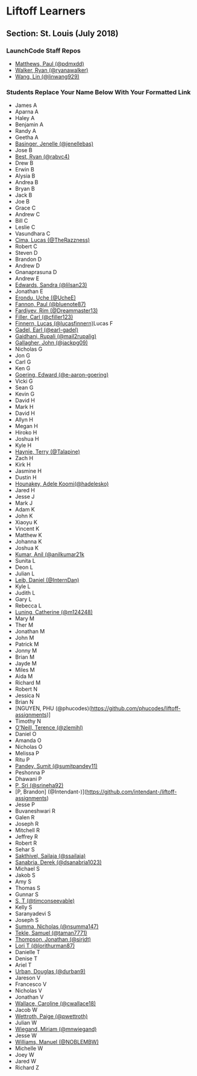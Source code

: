# Liftoff Learners

## Section: St. Louis (July 2018)

### LaunchCode Staff Repos

- [Matthews, Paul (@pdmxdd)](https://www.github.com/pdmxdd/liftoff-assignments)
- [Walker, Ryan (@ryanawalker)](https://www.github.com/ryanawalker/liftoff-assignments)
- [Wang, Lin (@linwang929)](https://www.github.com/linwang929/liftoff-assignments)

### Students Replace Your Name Below With Your Formatted Link

- James A
- Aparna A
- Haley A
- Benjamin A
- Randy A
- Geetha A
- [Basinger, Jenelle (@jenellebas)](https://www.github.com/Jenellebas/liftoff-assignments)
- Jose B
- [Best, Ryan (@rabvc4)](https://www.github.com/Rabvc4/liftoff-assignments)
- Drew B
- Erwin B
- Alysia B
- Andrea B
- Bryan B
- Jack B
- Joe B
- Grace C
- Andrew C
- Bill C
- Leslie C
- Vasundhara C
- [Cima, Lucas (@TheRazzness)](https://github.com/TheRazzness/liftoff-assignments)
- Robert C
- Steven D
- Brandon D
- Andrew D
- Gnanaprasuna D
- Andrew E
- [Edwards, Sandra (@lilsan23)](https://github.com/lilsan23/liftoff-assignments.git)
- Jonathan E
- [Erondu, Uche (@UcheE)](https://github.com/UcheE/liftoff-assignments)
- [Fannon, Paul (@bluenote87)](https://github.com/bluenote87/liftoff-assignments)
- [Fardiyev, Rim (@Dreammaster13)](https://github.com/Dreammaster13/liftoff-assignments.git)
- [Filler, Carl (@cfiller123)](https://github.com/cfiller123/liftoff-assignments)
- [Finnern, Lucas (@lucasfinnern)](https://github.com/lucasfinnern/liftoff-assignments)Lucas F
- [Gadel, Earl (@earl-gadel)](https://github.com/earl-gadel/liftoff-assignments)
- [Gaidhani, Rupali (@mail2rupalig)](https://github.com/mail2rupalig/liftoff-assignments)
- [Gallagher, John (@jackpg09)](https://github.com/jackpg09/liftoff-assignments.git)
- Nicholas G
- Jon G
- Carl G
- Ken G
- [Goering, Edward (@e-aaron-goering)](https://github.com/e-aaron-goering/liftoff-assignments)
- Vicki G
- Sean G
- Kevin G
- David H
- Mark H
- David H
- Allyn H
- Megan H
- Hiroko H
- Joshua H
- Kyle H
- [Haynie, Terry (@Talapine)](https://github.com/Talapine/liftoff-assignments.git)
- Zach H
- Kirk H
- Jasmine H
- Dustin H
- [Hounakey, Adele Koomi(@hadelesko)](https://github.com/hadelesko/liftoff-assignments)
- Jared H
- Jesse J
- Mark J
- Adam K
- John K
- Xiaoyu K
- Vincent K
- Matthew K
- Johanna K
- Joshua K
- [Kumar, Anil (@anilkumar21k](https://github.com/anilkumar21k/liftoff-assignments.git)
- Sunita L
- Deon L
- Julian L
- [Leib, Daniel (@InternDan)](https://github.com/InternDan/liftoff-assignments)
- Kyle L
- Judith L
- Gary L
- Rebecca L
- [Luning, Catherine (@m124248)](https://github.com/m124248/liftoff-assignments.git)
- Mary M
- Ther M
- Jonathan M
- John M
- Patrick M
- Jonny M
- Brian M
- Jayde M
- Miles M
- Aida M
- Richard M
- Robert N
- Jessica N
- Brian N
- [NGUYEN, PHU (@phucodes)(https://github.com/phucodes/liftoff-assignments)]
- Timothy N
- [O'Neill, Terence (@zlemihl)](https://github.com/zlemihl/liftoff-asssignments)
- Daniel O
- Amanda O
- Nicholas O
- Melissa P
- Ritu P
- [Pandey, Sumit (@sumitpandey11)](https://www.github.com/sumitpandey11/liftoff-assignments)
- Peshonna P
- Dhawani P
- [P, Sri (@srineha92)](https://github.com/Srineha92/liftoff-assignments.git)
- [P, Brandon] (@Intendant-)](https://github.com/intendant-/liftoff-assignments)
- Jesse P
- Buvaneshwari R
- Galen R
- Joseph R
- Mitchell R
- Jeffrey R
- Robert R
- Sehar S
- [Sakthivel, Sailaja (@ssailaja)](https://github.com/ssailaja/liftoff-assignments)
- [Sanabria, Derek (@dsanabria1023)](https://github.com/dsanabria1023/liftoff-assignments)
- Michael S
- Jakob S
- Amy S
- Thomas S
- Gunnar S
- [S, T (@timconseevable)](https://github.com/timconseevable/liftoff-assignments)
- Kelly S
- Saranyadevi S
- Joseph S
- [Summa, Nicholas (@nsumma147)](https://github.com/nsumma147/liftoff-assignments)
- [Tekle, Samuel (@taman7771)](https://github.com/taman7771/liftoff-assignments)
- [Thompson, Jonathan (@sirjdt)](https://github.com/sirjdt/liftoff-assignments)
- [Lori T (@lorithurman87)](https://github.com/lorithurman87/liftoff-assignments.git)
- Danielle T
- Denise T
- Ariel T
- [Urban, Douglas (@durban9)](https://github.com/durban9/liftoff-assignments)
- Jareson V
- Francesco V
- Nicholas V
- Jonathan V
- [Wallace, Caroline (@cwallace18)](https://github.com/cwallace18/liftoff-assignments)
- Jacob W
- [Wettroth, Paige (@pwettroth)](https://github.com/pwettroth/liftoff-assignments)
- Julian W
- [Wiegand, Miriam (@mnwiegand)](https://github.com/mnwiegand/liftoff-assignments)
- Jesse W
- [Williams, Manuel (@NOBLEMBW)](https://github.com/NOBLEMBW/liftoff-assignments.git)
- Michelle W
- Joey W
- Jared W
- Richard Z
